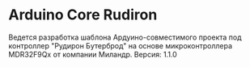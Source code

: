 # Arduino Core Rudiron
Ведется разработка шаблона Ардуино-совместимого проекта под контроллер "Рудирон Бутерброд" на основе микроконтроллера MDR32F9Qx от компании Миландр. 
Версия: 1.1.0
